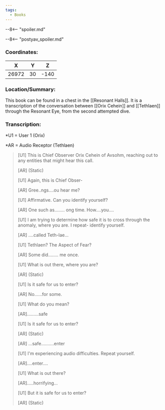 ```yaml
---
tags:
  - Books
---
```


--8<-- "spoiler.md"

--8<-- "postyav_spoiler.md"

### Coordinates:
| **X** | **Y**| **Z** |
|:-----:|:----:|:-----:|
|26972  |30   |-140  |

### Location/Summary:
This book can be found in a chest in the [[Resonant Halls]]. It is a transcription of the conversation between [[Orix Cehein]] and [[Tethlaen]] through the Resonant Eye, from the second attempted dive.

### Transcription:
\*U1 = User 1 (Orix)

\*AR = Audio Receptor (Tethlaen)
> [U1] This is Chief Observer Orix Cehein of Avsohm, reaching out to any entities that might hear this call.
>
> [AR] (Static)
>
> [U1] Again, this is Chief Obser-
>
> [AR] Gree..ngs….ou hear me?
>
> [U1] Affirmative. Can you identify yourself?
>
> [AR] One such as........ ong time. How....you....
>
> [U1] I am trying to determine how safe it is to cross through the anomaly, where you are. I repeat- identify yourself.
>
> [AR] ….called Teth-lae…
>
> [U1] Tethlaen? The Aspect of Fear?
>
> [AR] Some did…….. me once.
>
> [U1] What is out there, where you are?
>
> [AR] (Static)
>
> [U1] Is it safe for us to enter?
>
> [AR] No……for some.
>
> [U1] What do you mean?
>
> [AR].........safe
>
> [U1] Is it safe for us to enter?
>
> [AR] (Static)
>
> [AR] …safe……….enter
>
> [U1] I'm experiencing audio difficulties. Repeat yourself.
>
> [AR]....enter….
>
> [U1] What is out there?
>
> [AR].....horrifying…
>
> [U1] But it is safe for us to enter?
>
> [AR] (Static)

